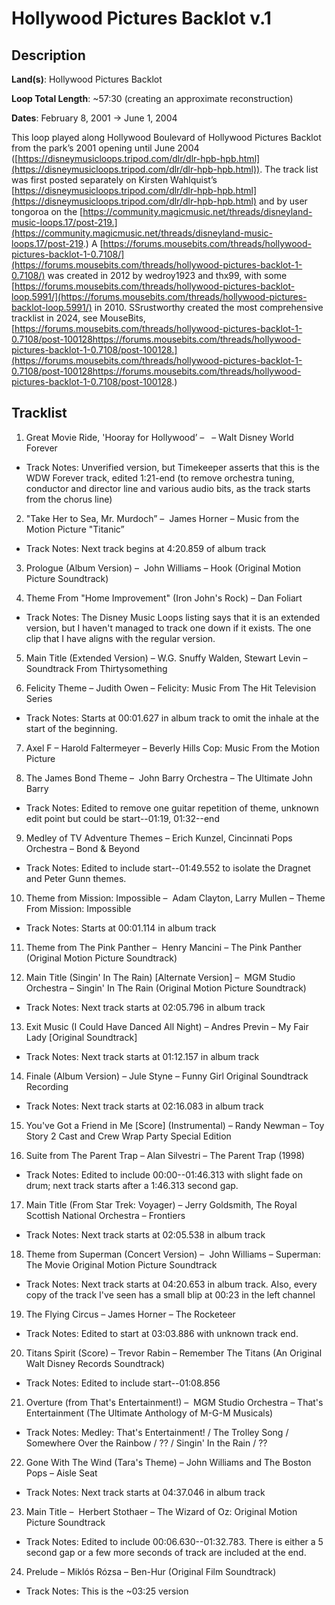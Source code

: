 # Hollywood Pictures Backlot v.1

## Description

**Land(s)**: Hollywood Pictures Backlot

**Loop Total Length**: ~57:30 (creating an approximate reconstruction)

**Dates**: February 8, 2001 → June 1, 2004

This loop played along Hollywood Boulevard of Hollywood Pictures Backlot from the park’s 2001 opening until June 2004 ([https://disneymusicloops.tripod.com/dlr/dlr-hpb-hpb.html](https://disneymusicloops.tripod.com/dlr/dlr-hpb-hpb.html)). The track list was first posted separately on Kirsten Wahlquist’s [https://disneymusicloops.tripod.com/dlr/dlr-hpb-hpb.html](https://disneymusicloops.tripod.com/dlr/dlr-hpb-hpb.html) and by user tongoroa on the [https://community.magicmusic.net/threads/disneyland-music-loops.17/post-219.](https://community.magicmusic.net/threads/disneyland-music-loops.17/post-219.) A [https://forums.mousebits.com/threads/hollywood-pictures-backlot-1-0.7108/](https://forums.mousebits.com/threads/hollywood-pictures-backlot-1-0.7108/) was created in 2012 by wedroy1923 and thx99, with some [https://forums.mousebits.com/threads/hollywood-pictures-backlot-loop.5991/](https://forums.mousebits.com/threads/hollywood-pictures-backlot-loop.5991/) in 2010. SSrustworthy created the most comprehensive tracklist in 2024, see  MouseBits, [https://forums.mousebits.com/threads/hollywood-pictures-backlot-1-0.7108/post-100128https://forums.mousebits.com/threads/hollywood-pictures-backlot-1-0.7108/post-100128.](https://forums.mousebits.com/threads/hollywood-pictures-backlot-1-0.7108/post-100128https://forums.mousebits.com/threads/hollywood-pictures-backlot-1-0.7108/post-100128.)

## Tracklist

1. Great Movie Ride, 'Hooray for Hollywood’ –   – Walt Disney World Forever
- Track Notes: Unverified version, but Timekeeper asserts that this is the WDW Forever track, edited 1:21-end (to remove orchestra tuning, conductor and director line and various audio bits, as the track starts from the chorus line)

2. "Take Her to Sea, Mr. Murdoch” –  James Horner – Music from the Motion Picture "Titanic”
- Track Notes: Next track begins at 4:20.859 of album track

3. Prologue (Album Version) –  John Williams – Hook (Original Motion Picture Soundtrack)


4. Theme From "Home Improvement" (Iron John's Rock) – Dan Foliart
- Track Notes: The Disney Music Loops listing says that it is an extended version, but I haven't managed to track one down if it exists. The one clip that I have aligns with the regular version.

5. Main Title (Extended Version) – W.G. Snuffy Walden, Stewart Levin – Soundtrack From Thirtysomething


6. Felicity Theme – Judith Owen – Felicity: Music From The Hit Television Series
- Track Notes: Starts at 00:01.627 in album track to omit the inhale at the start of the beginning.

7. Axel F – Harold Faltermeyer – Beverly Hills Cop: Music From the Motion Picture


8. The James Bond Theme –  John Barry Orchestra – The Ultimate John Barry
- Track Notes: Edited to remove one guitar repetition of theme, unknown edit point but could be start--01:19, 01:32--end

9. Medley of TV Adventure Themes – Erich Kunzel, Cincinnati Pops Orchestra – Bond & Beyond
- Track Notes: Edited to include start--01:49.552 to isolate the Dragnet and Peter Gunn themes.

10. Theme from Mission: Impossible –  Adam Clayton, Larry Mullen – Theme From Mission: Impossible
- Track Notes: Starts at 00:01.114 in album track

11. Theme from The Pink Panther –  Henry Mancini – The Pink Panther (Original Motion Picture Soundtrack)


12. Main Title (Singin' In The Rain) [Alternate Version] –  MGM Studio Orchestra – Singin' In The Rain (Original Motion Picture Soundtrack)
- Track Notes: Next track starts at 02:05.796 in album track

13. Exit Music (I Could Have Danced All Night) – Andres Previn – My Fair Lady [Original Soundtrack]
- Track Notes: Next track starts at 01:12.157 in album track

14. Finale (Album Version) – Jule Styne – Funny Girl Original Soundtrack Recording
- Track Notes: Next track starts at 02:16.083 in album track

15. You've Got a Friend in Me [Score] (Instrumental) – Randy Newman – Toy Story 2 Cast and Crew Wrap Party Special Edition


16. Suite from The Parent Trap – Alan Silvestri – The Parent Trap (1998)
- Track Notes: Edited to include 00:00--01:46.313 with slight fade on drum; next track starts after a 1:46.313 second gap.

17. Main Title (From Star Trek: Voyager) – Jerry Goldsmith, The Royal Scottish National Orchestra – Frontiers
- Track Notes: Next track starts at 02:05.538 in album track

18. Theme from Superman (Concert Version) –  John Williams – Superman: The Movie Original Motion Picture Soundtrack
- Track Notes: Next track starts at 04:20.653 in album track. Also, every copy of the track I've seen has a small blip at 00:23 in the left channel

19. The Flying Circus – James Horner – The Rocketeer
- Track Notes: Edited to start at 03:03.886 with unknown track end.

20. Titans Spirit (Score) – Trevor Rabin – Remember The Titans (An Original Walt Disney Records Soundtrack)
- Track Notes: Edited to include start--01:08.856

21. Overture (from That's Entertainment!) –  MGM Studio Orchestra – That's Entertainment (The Ultimate Anthology of M-G-M Musicals)
- Track Notes: Medley: That's Entertainment! / The Trolley Song / Somewhere Over the Rainbow / ?? / Singin' In the Rain / ??

22. Gone With The Wind (Tara's Theme) – John Williams and The Boston Pops – Aisle Seat
- Track Notes: Next track starts at 04:37.046 in album track

23. Main Title –  Herbert Stothaer – The Wizard of Oz: Original Motion Picture Soundtrack
- Track Notes: Edited to include 00:06.630--01:32.783. There is either a 5 second gap or a few more seconds of track are included at the end.

24. Prelude – Miklós Rózsa – Ben-Hur (Original Film Soundtrack)
- Track Notes: This is the ~03:25 version
